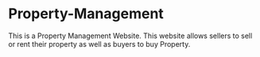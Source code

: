 # Property-Management

This is a Property Management Website. This website allows sellers to sell or rent their property as well as buyers to buy Property.

